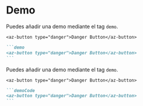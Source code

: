 <!-- markdownlint-disable MD031 MD033-->

# Demo

Puedes añadir una demo mediante el tag `demo`.

```demo
<az-button type="danger">Danger Button</az-button>
```

````markdown
```demo
<az-button type="danger">Danger Button</az-button>
```
````


Puedes añadir una demo mediante el tag `demo`.

```demoCode
<az-button type="danger">Danger Button</az-button>
```

````markdown
```demoCode
<az-button type="danger">Danger Button</az-button>
```
````
